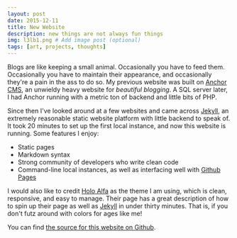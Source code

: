 ```yaml
---
layout: post
date: 2015-12-11
title: New Website
description: new things are not always fun things
img: l3lb1.png # Add image post (optional)
tags: [art, projects, thoughts]
---
```


Blogs are like keeping a small animal. Occasionally you have to feed them. Occasionally you have to maintain their appearance, and occasionally they're a pain in the ass to do so. My previous website was built on [Anchor CMS][anchorcms], an unwieldy heavy website for *beautiful blogging*. A SQL server later, I had Anchor running with a metric ton of backend and little bits of PHP.

Since then I've looked around at a few websites and came across [Jekyll][jekyll], an extremely reasonable static website platform with little backend to speak of. It took 20 minutes to set up the first local instance, and now this website is running. Some features I enjoy:

* Static pages
* Markdown syntax
* Strong community of developers who write clean code
* Command-line local instances, as well as interfacing well with [Github Pages][githubpages]

I would also like to credit [Holo Alfa][holoalfa] as the theme I am using, which is clean, responsive, and easy to manage. Their page has a great description of how to spin up their page as well as [Jekyll][jekyll] in under thirty minutes. That is, if you don't futz around with colors for ages like me!

You can find [the source for this website on Github][mywebsite].

[anchorcms]:   https://anchorcms.com/
[jekyll]:      http://jekyllrb.com
[jekyll-gh]:   https://github.com/jekyll/jekyll
[jekyll-help]: https://github.com/jekyll/jekyll-help
[githubpages]: https://pages.github.com/
[mywebsite]:   https://github.com/rebeccali/holo-alfa/
[holoalfa]:    https://github.com/steinvc/holo-alfa